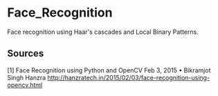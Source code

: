 # Face_Recognition
Face recognition using Haar's cascades and Local Binary Patterns.

## Sources
[1] Face Recognition using Python and OpenCV
Feb 3, 2015 • Bikramjot Singh Hanzra
http://hanzratech.in/2015/02/03/face-recognition-using-opencv.html
